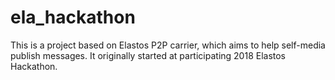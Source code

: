 # ela_hackathon
This is a project based on Elastos P2P carrier, which aims to help self-media publish messages. It originally started at participating 2018 Elastos Hackathon.
